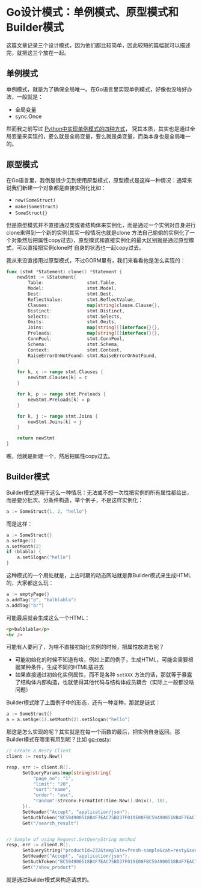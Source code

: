 # Go设计模式：单例模式、原型模式和Builder模式

这篇文章记录三个设计模式，因为他们都比较简单，因此较短的篇幅就可以描述完，就把这三个放在一起。

## 单例模式

单例模式，就是为了确保全局唯一。在Go语言里实现单例模式，好像也没啥好办法，一般就是：

- 全局变量
- sync.Once

然而我之前写过 [Python中实现单例模式的四种方式](https://jiajunhuang.com/articles/2018_08_24-python_singleton.md.html)，
究其本质，其实也是通过全局变量来实现的，要么就是全局变量，要么就是类变量，而类本身也是全局唯一的。

## 原型模式

在Go语言里，我倒是很少见到使用原型模式，原型模式是这样一种情况：通常来说我们新建一个对象都是直接实例化比如：

- `new(SomeStruct)`
- `make(SomeStruct)`
- `SomeStruct{}`

但是原型模式并不直接通过类或者结构体来实例化，而是通过一个实例对自身进行clone来得到一个新的实例(其实一般情况也就是clone
方法自己偷偷的实例化了一个对象然后把属性copy过去)，原型模式和直接实例化的最大区别就是通过原型模式，可以直接把实例clone时
自身的状态也一起copy过去。

我从来没直接用过原型模式，不过GORM里有，我们来看看他是怎么实现的：

```go
func (stmt *Statement) clone() *Statement {
	newStmt := &Statement{
		Table:                stmt.Table,
		Model:                stmt.Model,
		Dest:                 stmt.Dest,
		ReflectValue:         stmt.ReflectValue,
		Clauses:              map[string]clause.Clause{},
		Distinct:             stmt.Distinct,
		Selects:              stmt.Selects,
		Omits:                stmt.Omits,
		Joins:                map[string][]interface{}{},
		Preloads:             map[string][]interface{}{},
		ConnPool:             stmt.ConnPool,
		Schema:               stmt.Schema,
		Context:              stmt.Context,
		RaiseErrorOnNotFound: stmt.RaiseErrorOnNotFound,
	}

	for k, c := range stmt.Clauses {
		newStmt.Clauses[k] = c
	}

	for k, p := range stmt.Preloads {
		newStmt.Preloads[k] = p
	}

	for k, j := range stmt.Joins {
		newStmt.Joins[k] = j
	}

	return newStmt
}
```

瞧，他就是新建一个，然后把属性copy过去。

## Builder模式

Builder模式适用于这么一种情况：无法或不想一次性把实例的所有属性都给出，而是要分批次、分条件构造，举个例子，不是这样实例化：

```go
a := SomeStruct{1, 2, "hello"}
```

而是这样：

```go
a := SomeStruct{}
a.setAge(1)
a.setMonth(2)
if (blabla) {
    a.setSlogan("hello")
}
```

这种模式的一个用处就是，上古时期的动态网站就是靠Builder模式来生成HTML的，大家都这么玩：

```go
a := emptyPage{}
a.addTag("p", "balblabla")
a.addTag("br")
```

可能最后就会生成这么一个HTML：

```html
<p>balblabla</p>
<br />
```

可能有人要问了，为啥不直接初始化实例的时候，把属性放进去呢？

- 可能初始化的时候不知道有啥，例如上面的例子，生成HTML，可能会需要根据某种条件，生成不同的HTML插进去
- 如果直接通过初始化实例属性，而不是各种 `setXXX` 方法的话，那就等于暴露了结构体内部构造，也就使得其他代码与结构体成员耦合（实际上一般都没啥问题）

Builder模式除了上面例子中的形态，还有一种变种，那就是链式：

```go
a := SomeStruct{}
a = a.setAge(1).setMonth(2).setSlogan("hello")
```

那这是怎么实现的呢？其实就是在每一个函数的最后，把实例自身返回。那Builder模式在哪里有用到呢？比如 [go-resty](https://github.com/go-resty/resty):

```go
// Create a Resty Client
client := resty.New()

resp, err := client.R().
      SetQueryParams(map[string]string{
          "page_no": "1",
          "limit": "20",
          "sort":"name",
          "order": "asc",
          "random":strconv.FormatInt(time.Now().Unix(), 10),
      }).
      SetHeader("Accept", "application/json").
      SetAuthToken("BC594900518B4F7EAC75BD37F019E08FBC594900518B4F7EAC75BD37F019E08F").
      Get("/search_result")


// Sample of using Request.SetQueryString method
resp, err := client.R().
      SetQueryString("productId=232&template=fresh-sample&cat=resty&source=google&kw=buy a lot more").
      SetHeader("Accept", "application/json").
      SetAuthToken("BC594900518B4F7EAC75BD37F019E08FBC594900518B4F7EAC75BD37F019E08F").
      Get("/show_product")
```

就是通过Builder模式来构造请求的。
